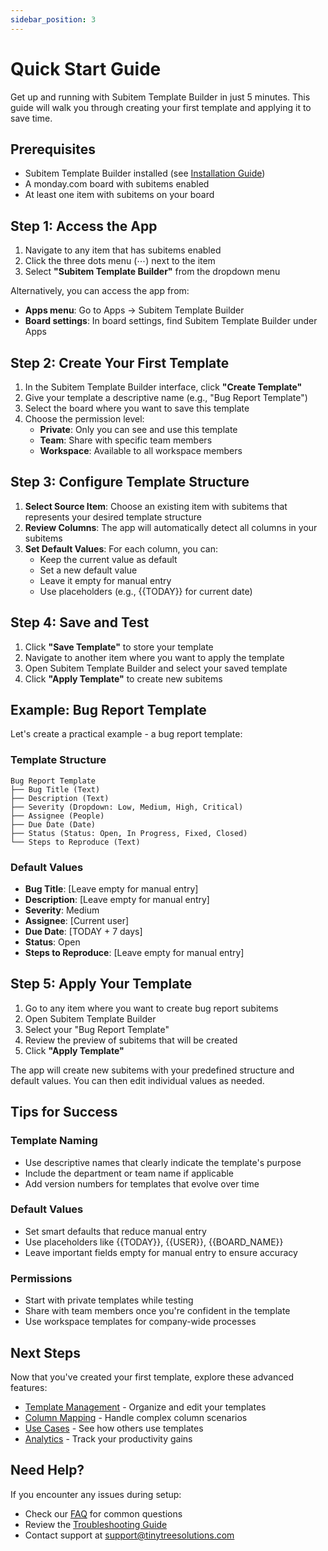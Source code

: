 ```yaml
---
sidebar_position: 3
---
```


# Quick Start Guide

Get up and running with Subitem Template Builder in just 5 minutes. This guide will walk you through creating your first template and applying it to save time.

## Prerequisites

- Subitem Template Builder installed (see [Installation Guide](./installation))
- A monday.com board with subitems enabled
- At least one item with subitems on your board

## Step 1: Access the App

1. Navigate to any item that has subitems enabled
2. Click the three dots menu (⋯) next to the item
3. Select **"Subitem Template Builder"** from the dropdown menu

Alternatively, you can access the app from:

- **Apps menu**: Go to Apps → Subitem Template Builder
- **Board settings**: In board settings, find Subitem Template Builder under Apps

## Step 2: Create Your First Template

1. In the Subitem Template Builder interface, click **"Create Template"**
2. Give your template a descriptive name (e.g., "Bug Report Template")
3. Select the board where you want to save this template
4. Choose the permission level:
   - **Private**: Only you can see and use this template
   - **Team**: Share with specific team members
   - **Workspace**: Available to all workspace members

## Step 3: Configure Template Structure

1. **Select Source Item**: Choose an existing item with subitems that represents your desired template structure
2. **Review Columns**: The app will automatically detect all columns in your subitems
3. **Set Default Values**: For each column, you can:
   - Keep the current value as default
   - Set a new default value
   - Leave it empty for manual entry
   - Use placeholders (e.g., {{TODAY}} for current date)

## Step 4: Save and Test

1. Click **"Save Template"** to store your template
2. Navigate to another item where you want to apply the template
3. Open Subitem Template Builder and select your saved template
4. Click **"Apply Template"** to create new subitems

## Example: Bug Report Template

Let's create a practical example - a bug report template:

### Template Structure

```
Bug Report Template
├── Bug Title (Text)
├── Description (Text)
├── Severity (Dropdown: Low, Medium, High, Critical)
├── Assignee (People)
├── Due Date (Date)
├── Status (Status: Open, In Progress, Fixed, Closed)
└── Steps to Reproduce (Text)
```

### Default Values

- **Bug Title**: [Leave empty for manual entry]
- **Description**: [Leave empty for manual entry]
- **Severity**: Medium
- **Assignee**: [Current user]
- **Due Date**: [TODAY + 7 days]
- **Status**: Open
- **Steps to Reproduce**: [Leave empty for manual entry]

## Step 5: Apply Your Template

1. Go to any item where you want to create bug report subitems
2. Open Subitem Template Builder
3. Select your "Bug Report Template"
4. Review the preview of subitems that will be created
5. Click **"Apply Template"**

The app will create new subitems with your predefined structure and default values. You can then edit individual values as needed.

## Tips for Success

### Template Naming

- Use descriptive names that clearly indicate the template's purpose
- Include the department or team name if applicable
- Add version numbers for templates that evolve over time

### Default Values

- Set smart defaults that reduce manual entry
- Use placeholders like {{TODAY}}, {{USER}}, {{BOARD_NAME}}
- Leave important fields empty for manual entry to ensure accuracy

### Permissions

- Start with private templates while testing
- Share with team members once you're confident in the template
- Use workspace templates for company-wide processes

## Next Steps

Now that you've created your first template, explore these advanced features:

- [Template Management](./features/template-creation) - Organize and edit your templates
- [Column Mapping](./features/column-mapping) - Handle complex column scenarios
- [Use Cases](./use-cases/project-management) - See how others use templates
- [Analytics](./features/analytics) - Track your productivity gains

## Need Help?

If you encounter any issues during setup:

- Check our [FAQ](./support/faq) for common questions
- Review the [Troubleshooting Guide](./support/troubleshooting)
- Contact support at support@tinytreesolutions.com

